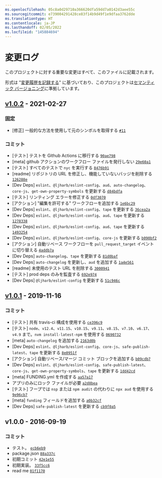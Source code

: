 ```yaml
---
ms.openlocfilehash: 05c8a0d29710a366620dfa59dd7a0142d3aee55c
ms.sourcegitcommit: e739004291428ce83f14b9d49f1e9dfaa3762dde
ms.translationtype: HT
ms.contentlocale: ja-JP
ms.lasthandoff: 02/05/2022
ms.locfileid: "145884694"
---
```

# <a name="changelog"></a>変更ログ

このプロジェクトに対する重要な変更はすべて、このファイルに記載されます。

形式は "[変更履歴を記録する](https://keepachangelog.com/en/1.0.0/)" に基づいており、このプロジェクトは[セマンティック バージョニング](https://semver.org/spec/v2.0.0.html)に準拠しています。

## <a name="v102---2021-02-27"></a>[v1.0.2](https://github.com/inspect-js/has-symbols/compare/v1.0.1...v1.0.2) - 2021-02-27

### <a name="fixed"></a>固定

- [修正] 一般的な方法を使用して元のシンボルを取得する [`#11`](https://github.com/inspect-js/has-symbols/issues/11)

### <a name="commits"></a>コミット

- [テスト] テストを Github Actions に移行する [`90ae798`](https://github.com/inspect-js/has-symbols/commit/90ae79820bdfe7bc703d67f5f3c5e205f98556d3)
- [meta] github アクションのワークフロー ファイルを発行しない [`29e60a1`](https://github.com/inspect-js/has-symbols/commit/29e60a1b7c25c7f1acf7acff4a9320d0d10c49b4)
- [テスト] すべてのテストで `nyc` を実行する [`8476b91`](https://github.com/inspect-js/has-symbols/commit/8476b915650d360915abe2522505abf4b0e8f0ae)
- [readme] リポジトリの URL を修正し、機能していないバッジを削除する [`126288e`](https://github.com/inspect-js/has-symbols/commit/126288ecc1797c0a40247a6b78bcb2e0bc5d7036)
- [Dev Deps] `eslint`、`@ljharb/eslint-config`、`aud`、`auto-changelog`、`core-js`、`get-own-property-symbols` を更新する [`d84bdfa`](https://github.com/inspect-js/has-symbols/commit/d84bdfa48ac5188abbb4904b42614cd6c030940a)
- [テスト] リンティング エラーを修正する [`0df3070`](https://github.com/inspect-js/has-symbols/commit/0df3070b981b6c9f2ee530c09189a7f5c6def839)
- [アクション] "編集を許可する" ワークフローを追加する [`1e6bc29`](https://github.com/inspect-js/has-symbols/commit/1e6bc29b188f32b9648657b07eda08504be5aa9c)
- [Dev Deps] `eslint`、`@ljharb/eslint-config`、`tape` を更新する [`36cea2a`](https://github.com/inspect-js/has-symbols/commit/36cea2addd4e6ec435f35a2656b4e9ef82498e9b)
- [Dev Deps] `eslint`、`@ljharb/eslint-config`、`aud`、`tape` を更新する [`1278338`](https://github.com/inspect-js/has-symbols/commit/127833801865fbc2cc8979beb9ca869c7bfe8222)
- [Dev Deps] `eslint`、`@ljharb/eslint-config`、`aud`、`tape` を更新する [`1493254`](https://github.com/inspect-js/has-symbols/commit/1493254eda13db5fb8fc5e4a3e8324b3d196029d)
- [Dev Deps] `eslint`、`@ljharb/eslint-config`、`core-js` を更新する [`b090bf2`](https://github.com/inspect-js/has-symbols/commit/b090bf214d3679a30edc1e2d729d466ab5183e1d)
- [アクション] 自動リベース ワークフローを `pull_request_target` イベントに切り替える [`4addb7a`](https://github.com/inspect-js/has-symbols/commit/4addb7ab4dc73f927ae99928d68817554fc21dc0)
- [Dev Deps] `auto-changelog`、`tape` を更新する [`81d0baf`](https://github.com/inspect-js/has-symbols/commit/81d0baf3816096a89a8558e8043895f7a7d10d8b)
- [Dev Deps] `auto-changelog` を更新し、`aud` を追加する [`1a4e561`](https://github.com/inspect-js/has-symbols/commit/1a4e5612c25d91c3a03d509721d02630bc4fe3da)
- [readme] 未使用のテスト URL を削除する [`3000941`](https://github.com/inspect-js/has-symbols/commit/3000941f958046e923ed8152edb1ef4a599e6fcc)
- [テスト] prod deps のみを監査する [`692e974`](https://github.com/inspect-js/has-symbols/commit/692e9743c912410e9440207631a643a34b4741a1)
- [Dev Deps] `@ljharb/eslint-config` を更新する [`51c946c`](https://github.com/inspect-js/has-symbols/commit/51c946c7f6baa793ec5390bb5a45cdce16b4ba76)

## <a name="v101---2019-11-16"></a>[v1.0.1](https://github.com/inspect-js/has-symbols/compare/v1.0.0...v1.0.1) - 2019-11-16

### <a name="commits"></a>コミット

- [テスト] 共有 travis-ci 構成を使用する [`ce396c9`](https://github.com/inspect-js/has-symbols/commit/ce396c9419ff11c43d0da5d05cdbb79f7fb42229)
- [テスト] `node`、`v12.4`、`v11.15`、`v10.15`、`v9.11`、`v8.15`、`v7.10`、`v6.17`、`v4.9` まで。`nvm install-latest-npm` を使用する [`0690732`](https://github.com/inspect-js/has-symbols/commit/0690732801f47ab429f39ba1962f522d5c462d6b)
- [meta] `auto-changelog` を追加する [`2163d0b`](https://github.com/inspect-js/has-symbols/commit/2163d0b7f36343076b8f947cd1667dd1750f26fc)
- [Dev Deps] `eslint`、`@ljharb/eslint-config`、`core-js`、`safe-publish-latest`、`tape` を更新する [`8e0951f`](https://github.com/inspect-js/has-symbols/commit/8e0951f1a7a2e52068222b7bb73511761e6e4d9c)
- [アクション] 自動リベース/マージ コミット ブロックを追加する [`b09cdb7`](https://github.com/inspect-js/has-symbols/commit/b09cdb7cd7ee39e7a769878f56e2d6066f5ccd1d)
- [Dev Deps] `eslint`、`@ljharb/eslint-config`、`safe-publish-latest`、`core-js`、`get-own-property-symbols`、`tape` を更新する [`1dd42cd`](https://github.com/inspect-js/has-symbols/commit/1dd42cd86183ed0c50f99b1062345c458babca91)
- [meta] FUNDING.yml を作成する [`aa57a17`](https://github.com/inspect-js/has-symbols/commit/aa57a17b19708906d1927f821ea8e73394d84ca4)
- アプリのみにロック ファイルが必要 [`a2d8bea`](https://github.com/inspect-js/has-symbols/commit/a2d8bea23a97d15c09eaf60f5b107fcf9a4d57aa)
- [テスト] フープでは `nsp` または `npm audit` の代わりに `npx aud` を使用する [`9e96cb7`](https://github.com/inspect-js/has-symbols/commit/9e96cb783746cbed0c10ef78e599a8eaa7ebe193)
- [meta] `funding` フィールドを追加する [`a0b32cf`](https://github.com/inspect-js/has-symbols/commit/a0b32cf68e803f963c1639b6d47b0a9d6440bab0)
- [Dev Deps] `safe-publish-latest` を更新する [`cb9f0a5`](https://github.com/inspect-js/has-symbols/commit/cb9f0a521a3a1790f1064d437edd33bb6c3d6af0)

## <a name="v100---2016-09-19"></a>v1.0.0 - 2016-09-19

### <a name="commits"></a>コミット

- テスト。 [`ecb6eb9`](https://github.com/inspect-js/has-symbols/commit/ecb6eb934e4883137f3f93b965ba5e0a98df430d)
- package.json [`88a337c`](https://github.com/inspect-js/has-symbols/commit/88a337cee0864a0da35f5d19e69ff0ef0150e46a)
- 初期コミット [`42e1e55`](https://github.com/inspect-js/has-symbols/commit/42e1e5502536a2b8ac529c9443984acd14836b1c)
- 初期実装。 [`33f5cc6`](https://github.com/inspect-js/has-symbols/commit/33f5cc6cdff86e2194b081ee842bfdc63caf43fb)
- read me [`01f1170`](https://github.com/inspect-js/has-symbols/commit/01f1170188ff7cb1558aa297f6ba5b516c6d7b0c)
